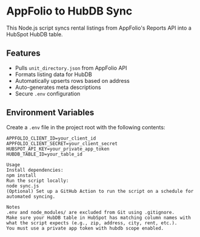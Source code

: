 # AppFolio to HubDB Sync

This Node.js script syncs rental listings from AppFolio's Reports API into a HubSpot HubDB table.

## Features

- Pulls `unit_directory.json` from AppFolio API
- Formats listing data for HubDB
- Automatically upserts rows based on address
- Auto-generates meta descriptions
- Secure `.env` configuration

## Environment Variables

Create a `.env` file in the project root with the following contents:

```env
APPFOLIO_CLIENT_ID=your_client_id  
APPFOLIO_CLIENT_SECRET=your_client_secret  
HUBSPOT_API_KEY=your_private_app_token  
HUBDB_TABLE_ID=your_table_id  

Usage
Install dependencies:
npm install
Run the script locally:
node sync.js
(Optional) Set up a GitHub Action to run the script on a schedule for automated syncing.

Notes
.env and node_modules/ are excluded from Git using .gitignore.
Make sure your HubDB table in HubSpot has matching column names with what the script expects (e.g., zip, address, city, rent, etc.).
You must use a private app token with hubdb scope enabled.
